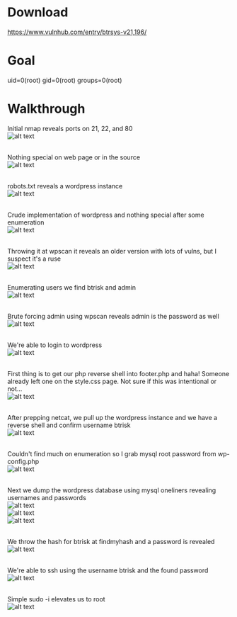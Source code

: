 # Download #
https://www.vulnhub.com/entry/btrsys-v21,196/

# Goal #
uid=0(root) gid=0(root) groups=0(root)

# Walkthrough #
Initial nmap reveals ports on 21, 22, and 80
<br>![alt text](https://github.com/bzyo/vulnhub/blob/master/2017/BTRSys_v2.1/imgs/btr2-nmap-000.png)
<br><br>

Nothing special on web page or in the source
<br>![alt text](https://github.com/bzyo/vulnhub/blob/master/2017/BTRSys_v2.1/imgs/btr2-web-001.png)
<br><br>

robots.txt reveals a wordpress instance
<br>![alt text](https://github.com/bzyo/vulnhub/blob/master/2017/BTRSys_v2.1/imgs/btr2-robots-002.png)
<br><br>

Crude implementation of wordpress and nothing special after some enumeration
<br>![alt text](https://github.com/bzyo/vulnhub/blob/master/2017/BTRSys_v2.1/imgs/btr2-wordpress-003.png)
<br><br>

Throwing it at wpscan it reveals an older version with lots of vulns, but I suspect it's a ruse
<br>![alt text](https://github.com/bzyo/vulnhub/blob/master/2017/BTRSys_v2.1/imgs/btr2-wordpressvuln-004.png)
<br><br>

Enumerating users we find btrisk and admin
<br>![alt text](https://github.com/bzyo/vulnhub/blob/master/2017/BTRSys_v2.1/imgs/btr2-enumwp-005.png)
<br><br>

Brute forcing admin using wpscan reveals admin is the password as well
<br>![alt text](https://github.com/bzyo/vulnhub/blob/master/2017/BTRSys_v2.1/imgs/btr2-wpbrute-006.png)
<br><br>

We're able to login to wordpress
<br>![alt text](https://github.com/bzyo/vulnhub/blob/master/2017/BTRSys_v2.1/imgs/btr2-wpadmin-008.png)
<br><br>

First thing is to get our php reverse shell into footer.php and haha! Someone already left one on the style.css page. Not sure if this was intentional or not...
<br>![alt text](https://github.com/bzyo/vulnhub/blob/master/2017/BTRSys_v2.1/imgs/btr2-leftovers-009.png)
<br><br>

After prepping netcat, we pull up the wordpress instance and we have a reverse shell and confirm username btrisk
<br>![alt text](https://github.com/bzyo/vulnhub/blob/master/2017/BTRSys_v2.1/imgs/btr2-reverse-010.png)
<br><br>

Couldn't find much on enumeration so I grab mysql root password from wp-config.php
<br>![alt text](https://github.com/bzyo/vulnhub/blob/master/2017/BTRSys_v2.1/imgs/btr2-wpconfig-011.png)
<br><br>

Next we dump the wordpress database using mysql oneliners revealing usernames and passwords
<br>![alt text](https://github.com/bzyo/vulnhub/blob/master/2017/BTRSys_v2.1/imgs/btr2-sql1liner-012.png)
<br>![alt text](https://github.com/bzyo/vulnhub/blob/master/2017/BTRSys_v2.1/imgs/btr2-sql1liner2-014.png)
<br>![alt text](https://github.com/bzyo/vulnhub/blob/master/2017/BTRSys_v2.1/imgs/btr2-sql1liner3-015.png)
<br><br>

We throw the hash for btrisk at findmyhash and a password is revealed
<br>![alt text](https://github.com/bzyo/vulnhub/blob/master/2017/BTRSys_v2.1/imgs/btr2-hash-016.png)
<br><br>

We're able to ssh using the username btrisk and the found password
<br>![alt text](https://github.com/bzyo/vulnhub/blob/master/2017/BTRSys_v2.1/imgs/btr2-btriskshell-017.png)
<br><br>

Simple sudo -i elevates us to root
<br>![alt text](https://github.com/bzyo/vulnhub/blob/master/2017/BTRSys_v2.1/imgs/btr2-root-018.png)
<br><br>